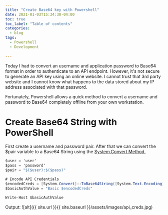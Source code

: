 ```yaml
---
title: "Create Base64 key with Powershell"
date: 2021-01-03T15:34:30-04:00
toc: true
toc_label: "Table of contents"
categories:
  - blog
tags:
  - Powershell
  - Development
  
---
```


Today I had to convert an username and application password to Base64 format in order to authenticate to an API endpoint. However, it's not secure to generate an API key using an online website. I cannot trust that 3rd party website and I cannot know what happens to the data stored about my IP address associated with that password. 

Fortunately, Powershell allows a quick method to convert a username and password to Base64 completely offline from your own workstation.

# Create Base64 String with PowerShell
First create a username and password pair. After that we can convert the $pair variable to a Base64 String using the [System.Convert Method.](https://docs.microsoft.com/en-us/dotnet/api/system.convert.tobase64string?view=net-5.0)

```c#
$user = 'user'
$pass = 'password'
$pair = "$($user):$($pass)"

# Encode API Credentials
$encodedCreds = [System.Convert]::ToBase64String([System.Text.Encoding]::ASCII.GetBytes($pair))
$basicAuthValue = "Basic $encodedCreds"

Write-Host $basicAuthValue
```
Output:
![alt]({{ site.url }}{{ site.baseurl }}/assets/images/api_creds.jpg)